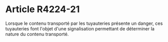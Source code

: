 # Article R4224-21

  
Lorsque le contenu transporté par les tuyauteries présente un danger, ces tuyauteries font l'objet d'une signalisation permettant de déterminer la nature du contenu transporté.